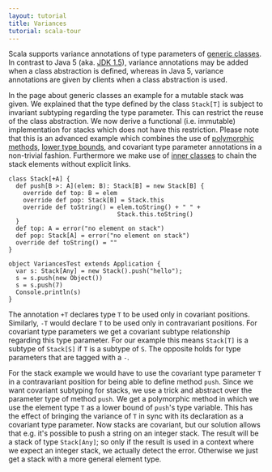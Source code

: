 ```yaml
---
layout: tutorial
title: Variances
tutorial: scala-tour
---
```


Scala supports variance annotations of type parameters of [generic classes](generic-classes.html). In contrast to Java 5 (aka. [JDK 1.5](http://java.sun.com/j2se/1.5/)), variance annotations may be added when a class abstraction is defined, whereas in Java 5, variance annotations are given by clients when a class abstraction is used.

In the page about generic classes an example for a mutable stack was given. We explained that the type defined by the class `Stack[T]` is subject to invariant subtyping regarding the type parameter. This can restrict the reuse of the class abstraction. We now derive a functional (i.e. immutable) implementation for stacks which does not have this restriction. Please note that this is an advanced example which combines the use of [polymorphic methods](polymorphic-methods.html), [lower type bounds](lower-type-bounds.html), and covariant type parameter annotations in a non-trivial fashion. Furthermore we make use of [inner classes](inner-classes.html) to chain the stack elements without explicit links.

    class Stack[+A] {
      def push[B >: A](elem: B): Stack[B] = new Stack[B] {
        override def top: B = elem
        override def pop: Stack[B] = Stack.this
        override def toString() = elem.toString() + " " +
                                  Stack.this.toString()
      }
      def top: A = error("no element on stack")
      def pop: Stack[A] = error("no element on stack")
      override def toString() = ""
    }
    
    object VariancesTest extends Application {
      var s: Stack[Any] = new Stack().push("hello");
      s = s.push(new Object())
      s = s.push(7)
      Console.println(s)
    }

The annotation `+T` declares type `T` to be used only in covariant positions. Similarly, `-T` would declare `T` to be used only in contravariant positions. For covariant type parameters we get a covariant subtype relationship regarding this type parameter. For our example this means `Stack[T]` is a subtype of `Stack[S]` if `T` is a subtype of `S`. The opposite holds for type parameters that are tagged with a `-`.

For the stack example we would have to use the covariant type parameter `T` in a contravariant position for being able to define method `push`. Since we want covariant subtyping for stacks, we use a trick and abstract over the parameter type of method `push`. We get a polymorphic method in which we use the element type `T` as a lower bound of `push`'s type variable. This has the effect of bringing the variance of `T` in sync with its declaration as a covariant type parameter. Now stacks are covariant, but our solution allows that e.g. it's possible to push a string on an integer stack. The result will be a stack of type `Stack[Any]`; so only if the result is used in a context where we expect an integer stack, we actually detect the error. Otherwise we just get a stack with a more general element type.
